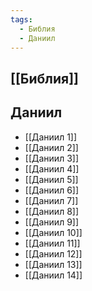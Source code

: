 ```yaml
---
tags:
  - Библия
  - Даниил
---
```

## [[Библия]]
## Даниил
- [[Даниил 1]]
- [[Даниил 2]]
- [[Даниил 3]]
- [[Даниил 4]]
- [[Даниил 5]]
- [[Даниил 6]]
- [[Даниил 7]]
- [[Даниил 8]]
- [[Даниил 9]]
- [[Даниил 10]]
- [[Даниил 11]]
- [[Даниил 12]]
- [[Даниил 13]]
- [[Даниил 14]]
